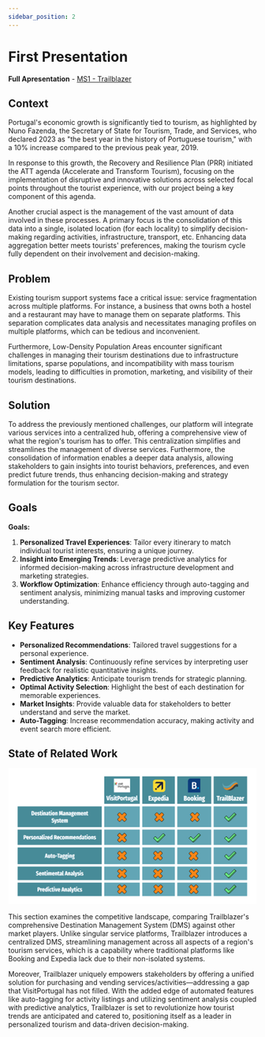 ```yaml
---
sidebar_position: 2
---
```


# First Presentation

**Full Apresentation** - [MS1 - Trailblazer](../../../static/pdfs/M1_TrailBlazer.pdf)

## Context

Portugal's economic growth is significantly tied to tourism, as highlighted by Nuno Fazenda, the Secretary of State for Tourism, Trade, and Services, who declared 2023 as "the best year in the history of Portuguese tourism," with a 10% increase compared to the previous peak year, 2019.

In response to this growth, the Recovery and Resilience Plan (PRR) initiated the ATT agenda (Accelerate and Transform Tourism), focusing on the implementation of disruptive and innovative solutions across selected focal points throughout the tourist experience, with our project being a key component of this agenda.

Another crucial aspect is the management of the vast amount of data involved in these processes. A primary focus is the consolidation of this data into a single, isolated location (for each locality) to simplify decision-making regarding activities, infrastructure, transport, etc. Enhancing data aggregation better meets tourists' preferences, making the tourism cycle fully dependent on their involvement and decision-making.

## Problem

Existing tourism support systems face a critical issue: service fragmentation across multiple platforms. For instance, a business that owns both a hostel and a restaurant may have to manage them on separate platforms. This separation complicates data analysis and necessitates managing profiles on multiple platforms, which can be tedious and inconvenient.

Furthermore, Low-Density Population Areas encounter significant challenges in managing their tourism destinations due to infrastructure limitations, sparse populations, and incompatibility with mass tourism models, leading to difficulties in promotion, marketing, and visibility of their tourism destinations.

## Solution

To address the previously mentioned challenges, our platform will integrate various services into a centralized hub, offering a comprehensive view of what the region's tourism has to offer. This centralization simplifies and streamlines the management of diverse services. Furthermore, the consolidation of information enables a deeper data analysis, allowing stakeholders to gain insights into tourist behaviors, preferences, and even predict future trends, thus enhancing decision-making and strategy formulation for the tourism sector.

## Goals

**Goals:**

1. **Personalized Travel Experiences**: Tailor every itinerary to match individual tourist interests, ensuring a unique journey.
2. **Insight into Emerging Trends**: Leverage predictive analytics for informed decision-making across infrastructure development and marketing strategies.
3. **Workflow Optimization**: Enhance efficiency through auto-tagging and sentiment analysis, minimizing manual tasks and improving customer understanding.

## Key Features

- **Personalized Recommendations**: Tailored travel suggestions for a personal experience.
- **Sentiment Analysis**: Continuously refine services by interpreting user feedback for realistic quantitative insights.
- **Predictive Analytics**: Anticipate tourism trends for strategic planning.
- **Optimal Activity Selection**: Highlight the best of each destination for memorable experiences.
- **Market Insights**: Provide valuable data for stakeholders to better understand and serve the market.
- **Auto-Tagging**: Increase recommendation accuracy, making activity and event search more efficient.

## State of Related Work

![Related Work](../../../static/img/related_work.png)

This section examines the competitive landscape, comparing Trailblazer's comprehensive Destination Management System (DMS) against other market players. Unlike singular service platforms, Trailblazer introduces a centralized DMS, streamlining management across all aspects of a region's tourism services, which is a capability where traditional platforms like Booking and Expedia lack due to their non-isolated systems.

Moreover, Trailblazer uniquely empowers stakeholders by offering a unified solution for purchasing and vending services/activities—addressing a gap that VisitPortugal has not filled. With the added edge of automated features like auto-tagging for activity listings and utilizing sentiment analysis coupled with predictive analytics, Trailblazer is set to revolutionize how tourist trends are anticipated and catered to, positioning itself as a leader in personalized tourism and data-driven decision-making.
